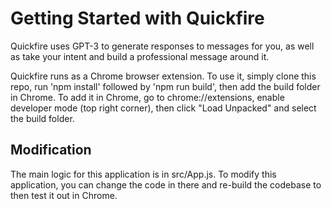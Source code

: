 # Getting Started with Quickfire

Quickfire uses GPT-3 to generate responses to messages for you, as well as take your intent and build a professional message around it.

Quickfire runs as a Chrome browser extension. To use it, simply clone this repo, run 'npm install' followed by 'npm run build', then add the build folder in Chrome. To add it in Chrome, go to chrome://extensions, enable developer mode (top right corner), then click "Load Unpacked" and select the build folder. 

## Modification

The main logic for this application is in src/App.js. To modify this application, you can change the code in there and re-build the codebase to then test it out in Chrome.

